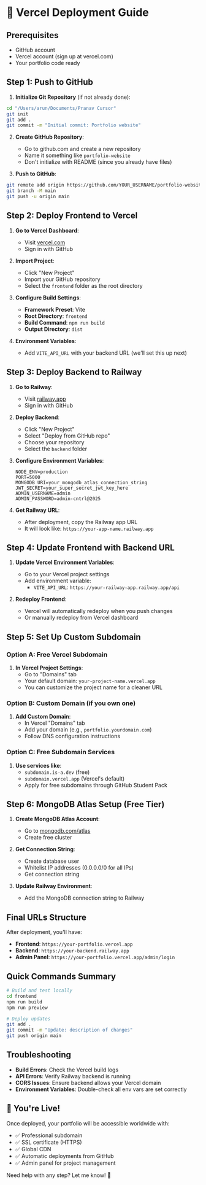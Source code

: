 # 🚀 Vercel Deployment Guide

## Prerequisites
- GitHub account
- Vercel account (sign up at vercel.com)
- Your portfolio code ready

## Step 1: Push to GitHub

1. **Initialize Git Repository** (if not already done):
```bash
cd "/Users/arun/Documents/Pranav Cursor"
git init
git add .
git commit -m "Initial commit: Portfolio website"
```

2. **Create GitHub Repository**:
   - Go to github.com and create a new repository
   - Name it something like `portfolio-website`
   - Don't initialize with README (since you already have files)

3. **Push to GitHub**:
```bash
git remote add origin https://github.com/YOUR_USERNAME/portfolio-website.git
git branch -M main
git push -u origin main
```

## Step 2: Deploy Frontend to Vercel

1. **Go to Vercel Dashboard**:
   - Visit [vercel.com](https://vercel.com)
   - Sign in with GitHub

2. **Import Project**:
   - Click "New Project"
   - Import your GitHub repository
   - Select the `frontend` folder as the root directory

3. **Configure Build Settings**:
   - **Framework Preset**: Vite
   - **Root Directory**: `frontend`
   - **Build Command**: `npm run build`
   - **Output Directory**: `dist`

4. **Environment Variables**:
   - Add `VITE_API_URL` with your backend URL (we'll set this up next)

## Step 3: Deploy Backend to Railway

1. **Go to Railway**:
   - Visit [railway.app](https://railway.app)
   - Sign in with GitHub

2. **Deploy Backend**:
   - Click "New Project"
   - Select "Deploy from GitHub repo"
   - Choose your repository
   - Select the `backend` folder

3. **Configure Environment Variables**:
   ```
   NODE_ENV=production
   PORT=5000
   MONGODB_URI=your_mongodb_atlas_connection_string
   JWT_SECRET=your_super_secret_jwt_key_here
   ADMIN_USERNAME=admin
   ADMIN_PASSWORD=admin-cntrl@2025
   ```

4. **Get Railway URL**:
   - After deployment, copy the Railway app URL
   - It will look like: `https://your-app-name.railway.app`

## Step 4: Update Frontend with Backend URL

1. **Update Vercel Environment Variables**:
   - Go to your Vercel project settings
   - Add environment variable:
     - `VITE_API_URL`: `https://your-railway-app.railway.app/api`

2. **Redeploy Frontend**:
   - Vercel will automatically redeploy when you push changes
   - Or manually redeploy from Vercel dashboard

## Step 5: Set Up Custom Subdomain

### Option A: Free Vercel Subdomain
1. **In Vercel Project Settings**:
   - Go to "Domains" tab
   - Your default domain: `your-project-name.vercel.app`
   - You can customize the project name for a cleaner URL

### Option B: Custom Domain (if you own one)
1. **Add Custom Domain**:
   - In Vercel "Domains" tab
   - Add your domain (e.g., `portfolio.yourdomain.com`)
   - Follow DNS configuration instructions

### Option C: Free Subdomain Services
1. **Use services like**:
   - `subdomain.is-a.dev` (free)
   - `subdomain.vercel.app` (Vercel's default)
   - Apply for free subdomains through GitHub Student Pack

## Step 6: MongoDB Atlas Setup (Free Tier)

1. **Create MongoDB Atlas Account**:
   - Go to [mongodb.com/atlas](https://mongodb.com/atlas)
   - Create free cluster

2. **Get Connection String**:
   - Create database user
   - Whitelist IP addresses (0.0.0.0/0 for all IPs)
   - Get connection string

3. **Update Railway Environment**:
   - Add the MongoDB connection string to Railway

## Final URLs Structure

After deployment, you'll have:
- **Frontend**: `https://your-portfolio.vercel.app`
- **Backend**: `https://your-backend.railway.app`
- **Admin Panel**: `https://your-portfolio.vercel.app/admin/login`

## Quick Commands Summary

```bash
# Build and test locally
cd frontend
npm run build
npm run preview

# Deploy updates
git add .
git commit -m "Update: description of changes"
git push origin main
```

## Troubleshooting

- **Build Errors**: Check the Vercel build logs
- **API Errors**: Verify Railway backend is running
- **CORS Issues**: Ensure backend allows your Vercel domain
- **Environment Variables**: Double-check all env vars are set correctly

## 🎉 You're Live!

Once deployed, your portfolio will be accessible worldwide with:
- ✅ Professional subdomain
- ✅ SSL certificate (HTTPS)
- ✅ Global CDN
- ✅ Automatic deployments from GitHub
- ✅ Admin panel for project management

Need help with any step? Let me know! 🚀
